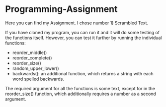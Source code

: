 # Programming-Assignment
Here you can find my Assignment.
I chose number 1) Scrambled Text.


If you have cloned my program, you can run it and it will do some testing of the functions itself. However, you can test it further by running the individual functions:

- reorder_middle()
- reorder_complete()
- reorder_size()
- random_upper_lower()
- backwards(): an additional function, which returns a string with each word spelled backwards.

The required argument for all the functions is some text, except for in the reorder_size() function, which additionally requires a number as a second argument. 
